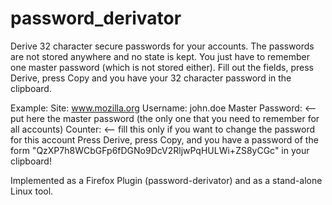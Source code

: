# password_derivator

Derive 32 character secure passwords for your accounts.
The passwords are not stored anywhere and no state is kept. You just have to remember one master password (which is not stored either).
Fill out the fields, press Derive, press Copy and you have your 32 character password in the clipboard.

Example:
Site: www.mozilla.org
Username: john.doe
Master Password: <-- put here the master password (the only one that you need to remember for all accounts)
Counter: <-- fill this only if you want to change the password for this account
Press Derive, press Copy, and you have a password of the form "QzXP7h8WCbGFp6fDGNo9DcV2RljwPqHULWi+ZS8yCGc" in your clipboard!

Implemented as a Firefox Plugin (password-derivator) and as a stand-alone Linux tool.
